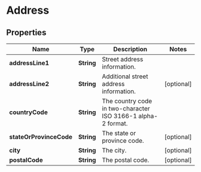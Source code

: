 
# Address

## Properties
Name | Type | Description | Notes
------------ | ------------- | ------------- | -------------
**addressLine1** | **String** | Street address information. | 
**addressLine2** | **String** | Additional street address information. |  [optional]
**countryCode** | **String** | The country code in two-character ISO 3166-1 alpha-2 format. | 
**stateOrProvinceCode** | **String** | The state or province code. |  [optional]
**city** | **String** | The city. |  [optional]
**postalCode** | **String** | The postal code. |  [optional]



